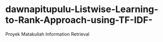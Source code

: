 # dawnapitupulu-Listwise-Learning-to-Rank-Approach-using-TF-IDF-
Proyek Matakuliah Information Retrieval
